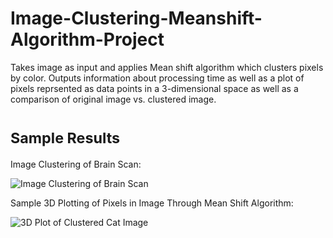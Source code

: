 # Image-Clustering-Meanshift-Algorithm-Project

Takes image as input and applies Mean shift algorithm which clusters pixels by color. Outputs information about processing time as well as a plot of pixels reprsented as data points in a 3-dimensional space as well as a comparison of original image vs. clustered image.

# <sub>Sample Results</sub>
Image Clustering of Brain Scan:

![Image Clustering of Brain Scan](https://github.com/jprotich/Image-Clustering-Meanshift-Algorithm-Project/blob/master/brain_results.png)

Sample 3D Plotting of Pixels in Image Through Mean Shift Algorithm:

![3D Plot of Clustered Cat Image](https://github.com/jprotich/Image-Clustering-Meanshift-Algorithm-Project/blob/master/cat_plot.png)
